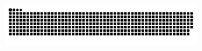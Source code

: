 ![github contribution grid snake animation](https://raw.githubusercontent.com/platane/platane/output/github-contribution-grid-snake.svg)
